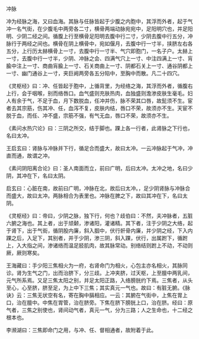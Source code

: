 冲脉

冲为经脉之海，又曰血海。其脉与任脉皆起于少腹之内胞中，其浮而外者，起于气冲一名气街，在少腹毛中两旁各二寸，横骨两端动脉宛宛中，足阳明穴也，并足阳明、少阴二经之间。循腹上行至横骨足阳明去腹中行二寸，少阴去腹中行五分，冲脉行于两经之间也。横骨在阴上横骨中，宛如偃月，去腹中行一寸半，挟脐左右各五分，上行历太赫横骨上一寸，去腹中行一寸半、气穴即胞门，一名子户。太赫上一寸，去腹中行一寸半，少阴、冲脉之会、四满气穴上一寸、中注四满上一寸、肓腧中注上一寸、商曲肓腧上一寸、石关商曲上一寸、阴都石关上一寸、通谷阴都上一寸、幽门通谷上一寸，夹巨阙两旁各五分陷中，至胸中而散。凡二十四穴。

《灵枢经》曰：冲、任皆起于胞中，上循背里，为经络之海，其浮而外者，循腹右上行，会于咽喉，别而络唇口。血气盛则充肤热肉，血独盛则澹渗皮肤生毫毛。妇人有余于气，不足于血，月下数脱血，任冲并伤，脉不荣其口唇，故髭须不生。宦者去其宗筋，伤其冲、任，血泻不复，皮肤内结，唇口不荣，故须亦不生。天宦不脱于血，而任、冲不盛，宗筋不强，有气无血，唇口不荣，故须亦不生。

《素问水热穴论》曰：三阴之所交，结于脚也。踝上各一行者，此肾脉之下行也，名曰太冲。

王启玄曰：肾脉与冲脉并下行，循足合而盛大，故曰太冲。一云冲脉起于气冲，冲直而通，故谓之冲。

《素问阴阳离合论》曰：圣人南面而立，前曰广明，后曰太冲。太冲之地，名曰少阴，其冲在下，名曰太阴。

启玄曰：心脏在南，故前曰广明，冲脉在北，故后曰太冲。，足少阴肾脉与冲脉合而盛大，故曰太冲。两脉相合为表里也。冲脉在脾之下，故曰其冲在下，名曰太阴。

《灵枢经》曰：帝曰，少阴之脉，独下行，何也？歧伯曰：不然，夫冲脉者，五脏六腑之海也。其上者，出于颃颡，渗诸阳，灌诸精。其下者，注于少阴之大络，起于肾下，出于气街，循阴股内廉，斜入腘中，伏行骭骨内廉，并少阴之经，下入内踝之后，入足下，其别者，并于少阴，渗三阴，斜入踝，伏行，出属跗下，循跗上，入大指之间，渗诸络而温足胫肌肉，故其脉常动。别络结则跗上不动，不动则厥，厥则寒矣。

王海藏曰：手少阳三焦相火为一府，右肾命门为相火，心包主亦名相火，其脉同诊。肾为生气之门，出而治脐下，分三歧。上冲夹脐，过天枢，上至膻中两乳间，元气所系焉。又足三焦太阳之别，并足太阳正路，入络膀胱约下焉。三焦者，从头至心，心至脐，脐至足，为上中下三焦；其实真元一气也。故曰：有脏无腑。《脉诀》云：三焦无状空有名，寄在胸中膈相应。一云：其腑在气街中，上焦在胃上口，治在膻中。中焦在胃管，治在脐旁。下焦在脐下膀胱上口，治在脐。经曰：原气者，三焦之别使也，肾间动气者，真元一气，分为三路；人之生命也，十二经之根本也。

李濒湖曰：三焦即命门之用，与冲、任、督相通者，故附着于此。

